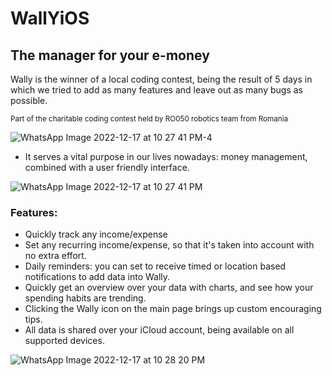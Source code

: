 # WallYiOS
## The manager for your e-money
Wally is the winner of a local coding contest, being the result of 5 days in which we tried to add as many features and leave out as many bugs as possible.

<sub> Part of the charitable coding contest held by RO050 robotics team from Romania </sub>

![WhatsApp Image 2022-12-17 at 10 27 41 PM-4](https://user-images.githubusercontent.com/73481899/209373257-0e20a536-6d69-44f9-baf2-adae0c0cc581.jpeg)

* It serves a vital purpose in our lives nowadays: money management, combined with a user friendly interface.

![WhatsApp Image 2022-12-17 at 10 27 41 PM](https://user-images.githubusercontent.com/73481899/209373812-b2505f96-eafe-4f8f-b1e5-6bf7eee6367b.jpeg)

### Features:
- Quickly track any income/expense
- Set any recurring income/expense, so that it's taken into account with no extra effort.
- Daily reminders: you can set to receive timed or location based notifications to add data into Wally.
- Quickly get an overview over your data with charts, and see how your spending habits are trending.
- Clicking the Wally icon on the main page brings up custom encouraging tips.
- All data is shared over your iCloud account, being available on all supported devices.

![WhatsApp Image 2022-12-17 at 10 28 20 PM](https://user-images.githubusercontent.com/73481899/209374965-86324af9-d907-4937-b1c9-c927a408a935.jpeg)
